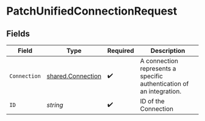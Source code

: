# PatchUnifiedConnectionRequest


## Fields

| Field                                                                | Type                                                                 | Required                                                             | Description                                                          |
| -------------------------------------------------------------------- | -------------------------------------------------------------------- | -------------------------------------------------------------------- | -------------------------------------------------------------------- |
| `Connection`                                                         | [shared.Connection](../../../pkg/models/shared/connection.md)        | :heavy_check_mark:                                                   | A connection represents a specific authentication of an integration. |
| `ID`                                                                 | *string*                                                             | :heavy_check_mark:                                                   | ID of the Connection                                                 |